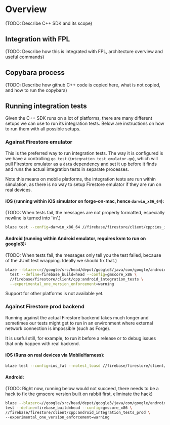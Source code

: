 # Overview

(TODO: Describe C++ SDK and its scope)

## Integration with FPL

(TODO: Describe how this is integrated with FPL, architecture overview and
useful commands)

## Copybara process

(TODO: Describe how github C++ code is copied here, what is not copied, and how
to run the copybara)

## Running integration tests

Given the C++ SDK runs on a lot of platforms, there are many different setups we
can use to run its integration tests. Below are instructions on how to run them
with all possible setups.

### Against Firestore emulator

This is the preferred way to run integration tests. The way it is configured is
we have a controlling `go_test` (`integration_test_emulator.go`), which will
pull Firestore emulator as a `data` dependency and set it up before it finds and
runs the actual integration tests in separate processes.

Note this means on mobile platforms, the integration tests are run within
simulation, as there is no way to setup Firestore emulator if they are run on
real devices.

#### iOS (running within iOS simulator on forge-on-mac, hence `darwin_x86_64`):

(TODO: When tests fail, the messages are not properly formatted, especially
newline is turned into '\n'.)

```bash
blaze test --config=darwin_x86_64 //firebase/firestore/client/cpp:ios_integration_tests
```

#### Android (running within Android emulator, requires kvm to run on google3):

(TODO: When tests fail, the messages only tell you the test failed, because of
the JUnit test wrapping. Ideally we should fix that.)

```bash
blaze --blazerc=//google/src/head/depot/google3/java/com/google/android/gmscore/blaze/blazerc \
  test --define=firebase_build=head --config=gmscore_x86 \
  //firebase/firestore/client/cpp:android_integration_tests \
  --experimental_one_version_enforcement=warning
```

Support for other platforms is not available yet.

### Against Firestore prod backend

Running against the actual Firestore backend takes much longer and sometimes our
tests might get to run in an environment where external network connection is
impossible (such as Forge).

It is useful still, for example, to run it before a release or to debug issues
that only happen with real backend.

#### iOS (Runs on real devices via MobileHarness):

```bash
blaze test --config=ios_fat --notest_loasd //firebase/firestore/client/cpp:ios_integration_tests_mh
```

#### Android:

(TODO: Right now, running below would not succeed, there needs to be a hack to
fix the gmscore version built on rabbit first, eliminate the hack)

```bash
blaze --blazerc=//google/src/head/depot/google3/java/com/google/android/gmscore/blaze/blazerc \
test --define=firebase_build=head --config=gmscore_x86 \
//firebase/firestore/client/cpp:android_integration_tests_prod \
--experimental_one_version_enforcement=warning
```
